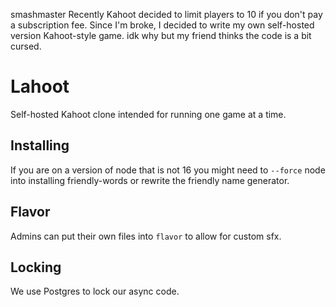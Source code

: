 smashmaster
Recently Kahoot decided to limit players to 10 if you don't pay a subscription fee. Since I'm broke, I decided to write my own self-hosted version Kahoot-style game. idk why but my friend thinks the code is a bit cursed.


# Lahoot
Self-hosted Kahoot clone intended for running one game at a time. 
## Installing
If you are on a version of node that is not 16 you might need to `--force` node into installing friendly-words or rewrite the friendly name generator. 
## Flavor
Admins can put their own files into `flavor` to allow for custom sfx. 
## Locking
We use Postgres to lock our async code.
